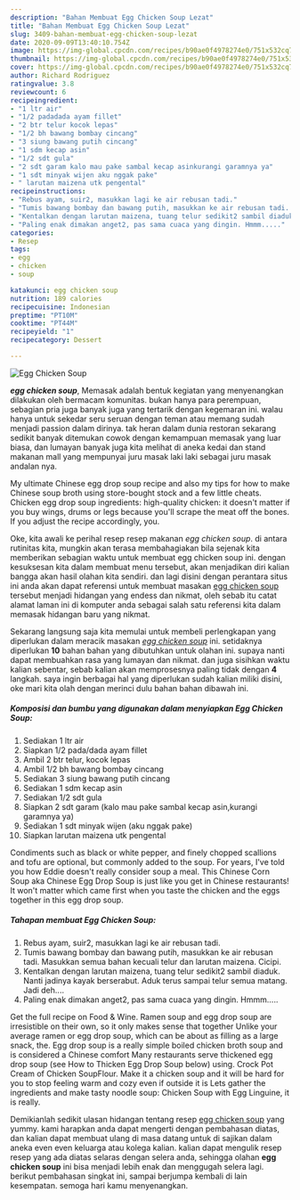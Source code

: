 ```yaml
---
description: "Bahan Membuat Egg Chicken Soup Lezat"
title: "Bahan Membuat Egg Chicken Soup Lezat"
slug: 3409-bahan-membuat-egg-chicken-soup-lezat
date: 2020-09-09T13:40:10.754Z
image: https://img-global.cpcdn.com/recipes/b90ae0f4978274e0/751x532cq70/egg-chicken-soup-foto-resep-utama.jpg
thumbnail: https://img-global.cpcdn.com/recipes/b90ae0f4978274e0/751x532cq70/egg-chicken-soup-foto-resep-utama.jpg
cover: https://img-global.cpcdn.com/recipes/b90ae0f4978274e0/751x532cq70/egg-chicken-soup-foto-resep-utama.jpg
author: Richard Rodriguez
ratingvalue: 3.8
reviewcount: 6
recipeingredient:
- "1 ltr air"
- "1/2 padadada ayam fillet"
- "2 btr telur kocok lepas"
- "1/2 bh bawang bombay cincang"
- "3 siung bawang putih cincang"
- "1 sdm kecap asin"
- "1/2 sdt gula"
- "2 sdt garam kalo mau pake sambal kecap asinkurangi garamnya ya"
- "1 sdt minyak wijen aku nggak pake"
- " larutan maizena utk pengental"
recipeinstructions:
- "Rebus ayam, suir2, masukkan lagi ke air rebusan tadi."
- "Tumis bawang bombay dan bawang putih, masukkan ke air rebusan tadi. Masukkan semua bahan kecuali telur dan larutan maizena. Cicipi."
- "Kentalkan dengan larutan maizena, tuang telur sedikit2 sambil diaduk. Nanti jadinya kayak berserabut. Aduk terus sampai telur semua matang. Jadi deh...."
- "Paling enak dimakan anget2, pas sama cuaca yang dingin. Hmmm....."
categories:
- Resep
tags:
- egg
- chicken
- soup

katakunci: egg chicken soup 
nutrition: 189 calories
recipecuisine: Indonesian
preptime: "PT10M"
cooktime: "PT44M"
recipeyield: "1"
recipecategory: Dessert

---
```



![Egg Chicken Soup](https://img-global.cpcdn.com/recipes/b90ae0f4978274e0/751x532cq70/egg-chicken-soup-foto-resep-utama.jpg)

<b><i>egg chicken soup</i></b>, Memasak adalah bentuk kegiatan yang menyenangkan dilakukan oleh bermacam komunitas. bukan hanya para perempuan, sebagian pria juga banyak juga yang tertarik dengan kegemaran ini. walau hanya untuk sekedar seru seruan dengan teman atau memang sudah menjadi passion dalam dirinya. tak heran dalam dunia restoran sekarang sedikit banyak ditemukan cowok dengan kemampuan memasak yang luar biasa, dan lumayan banyak juga kita melihat di aneka kedai dan stand makanan mall yang mempunyai juru masak laki laki sebagai juru masak andalan nya.

My ultimate Chinese egg drop soup recipe and also my tips for how to make Chinese soup broth using store-bought stock and a few little cheats. Chicken egg drop soup ingredients: high-quality chicken: it doesn&#39;t matter if you buy wings, drums or legs because you&#39;ll scrape the meat off the bones. If you adjust the recipe accordingly, you.

Oke, kita awali ke perihal resep resep makanan <i>egg chicken soup</i>. di antara rutinitas kita, mungkin akan terasa membahagiakan bila sejenak kita memberikan sebagian waktu untuk membuat egg chicken soup ini. dengan kesuksesan kita dalam membuat menu tersebut, akan menjadikan diri kalian bangga akan hasil olahan kita sendiri. dan lagi disini dengan perantara situs ini anda akan dapat referensi untuk membuat masakan <u>egg chicken soup</u> tersebut menjadi hidangan yang endess dan nikmat, oleh sebab itu catat alamat laman ini di komputer anda sebagai salah satu referensi kita dalam memasak hidangan baru yang nikmat.


Sekarang langsung saja kita memulai untuk membeli perlengkapan yang diperlukan dalam meracik masakan <u><i>egg chicken soup</i></u> ini. setidaknya diperlukan <b>10</b> bahan bahan yang dibutuhkan untuk olahan ini. supaya nanti dapat membuahkan rasa yang lumayan dan nikmat. dan juga sisihkan waktu kalian sebentar, sebab kalian akan memprosesnya paling tidak dengan <b>4</b> langkah. saya ingin berbagai hal yang diperlukan sudah kalian miliki disini, oke mari kita olah dengan merinci dulu bahan bahan dibawah ini.

<!--inarticleads1-->

##### Komposisi dan bumbu yang digunakan dalam menyiapkan Egg Chicken Soup:

1. Sediakan 1 ltr air
1. Siapkan 1/2 pada/dada ayam fillet
1. Ambil 2 btr telur, kocok lepas
1. Ambil 1/2 bh bawang bombay cincang
1. Sediakan 3 siung bawang putih cincang
1. Sediakan 1 sdm kecap asin
1. Sediakan 1/2 sdt gula
1. Siapkan 2 sdt garam (kalo mau pake sambal kecap asin,kurangi garamnya ya)
1. Sediakan 1 sdt minyak wijen (aku nggak pake)
1. Siapkan  larutan maizena utk pengental


Condiments such as black or white pepper, and finely chopped scallions and tofu are optional, but commonly added to the soup. For years, I&#39;ve told you how Eddie doesn&#39;t really consider soup a meal. This Chinese Corn Soup aka Chinese Egg Drop Soup is just like you get in Chinese restaurants! It won&#39;t matter which came first when you taste the chicken and the eggs together in this egg drop soup. 

<!--inarticleads2-->

##### Tahapan membuat Egg Chicken Soup:

1. Rebus ayam, suir2, masukkan lagi ke air rebusan tadi.
1. Tumis bawang bombay dan bawang putih, masukkan ke air rebusan tadi. Masukkan semua bahan kecuali telur dan larutan maizena. Cicipi.
1. Kentalkan dengan larutan maizena, tuang telur sedikit2 sambil diaduk. Nanti jadinya kayak berserabut. Aduk terus sampai telur semua matang. Jadi deh....
1. Paling enak dimakan anget2, pas sama cuaca yang dingin. Hmmm.....


Get the full recipe on Food &amp; Wine. Ramen soup and egg drop soup are irresistible on their own, so it only makes sense that together Unlike your average ramen or egg drop soup, which can be about as filling as a large snack, the. Egg drop soup is a really simple boiled chicken broth soup and is considered a Chinese comfort Many restaurants serve thickened egg drop soup (see How to Thicken Egg Drop Soup below) using. Crock Pot Cream of Chicken SoupFlour. Make it a chicken soup and it will be hard for you to stop feeling warm and cozy even if outside it is Lets gather the ingredients and make tasty noodle soup: Chicken Soup with Egg Linguine, it is really. 

Demikianlah sedikit ulasan hidangan tentang resep <u>egg chicken soup</u> yang yummy. kami harapkan anda dapat mengerti dengan pembahasan diatas, dan kalian dapat membuat ulang di masa datang untuk di sajikan dalam aneka even even keluarga atau kolega kalian. kalian dapat mengulik resep resep yang ada diatas selaras dengan selera anda, sehingga olahan <b>egg chicken soup</b> ini bisa menjadi lebih enak dan menggugah selera lagi. berikut pembahasan singkat ini, sampai berjumpa kembali di lain kesempatan. semoga hari kamu menyenangkan.
